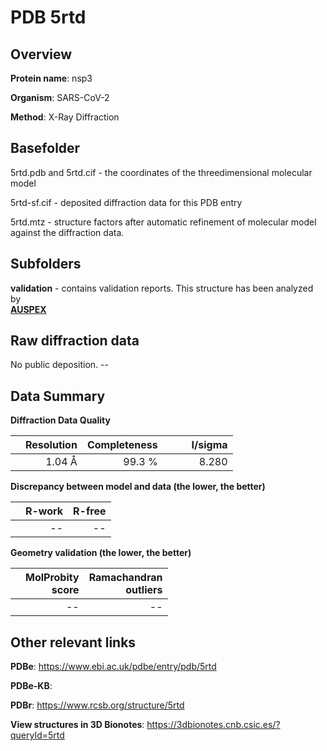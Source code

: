 # PDB 5rtd

## Overview

**Protein name**: nsp3

**Organism**: SARS-CoV-2

**Method**: X-Ray Diffraction



## Basefolder

5rtd.pdb and 5rtd.cif - the coordinates of the threedimensional molecular model

5rtd-sf.cif - deposited diffraction data for this PDB entry

5rtd.mtz - structure factors after automatic refinement of molecular model against the diffraction data.

## Subfolders





**validation** - contains validation reports. This structure has been analyzed by <br>[**AUSPEX**](https://github.com/thorn-lab/coronavirus_structural_task_force/tree/master/pdb/nsp3/SARS-CoV-2/5rtd/validation/auspex)     



## Raw diffraction data

No public deposition. --<br> 

## Data Summary
**Diffraction Data Quality**

|   | Resolution | Completeness| I/sigma |
|---|-------------:|----------------:|--------------:|
|   |1.04 Å|99.3  %|<img width=50/>8.280|

**Discrepancy between model and data (the lower, the better)**

|   | **R-work**| **R-free**   
|---|-------------:|----------------:|           
||--|--|

**Geometry validation (the lower, the better)**

|   |**MolProbity<br>score**| **Ramachandran<br>outliers** 
|---|-------------:|----------------:|
||--|--|

 

 



## Other relevant links 
**PDBe**:  https://www.ebi.ac.uk/pdbe/entry/pdb/5rtd

**PDBe-KB**:  
 
**PDBr**: https://www.rcsb.org/structure/5rtd 

**View structures in 3D Bionotes**: https://3dbionotes.cnb.csic.es/?queryId=5rtd

